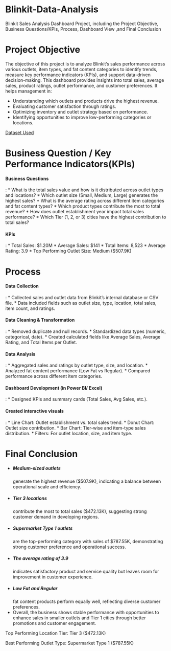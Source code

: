 # Blinkit-Data-Analysis
Blinkit Sales Analysis Dashboard Project, including the Project Objective, Business Questions/KPIs, Process, Dashboard View ,and Final Conclusion

# Project Objective
The objective of this project is to analyze Blinkit’s sales performance across various outlets, item types, and fat content categories to identify trends, measure key performance indicators (KPIs), and support data-driven decision-making.
This dashboard provides insights into total sales, average sales, product ratings, outlet performance, and customer preferences. It helps management in:

* Understanding which outlets and products drive the highest revenue.
* Evaluating customer satisfaction through ratings.
* Optimizing inventory and outlet strategy based on performance.
* Identifying opportunities to improve low-performing categories or locations.

<a href="https://github.com/DeepakfromSIT/Blinkit-Data-Analysis/blob/main/BlinkIT%20Grocery%20Data.xlsx">Dataset Used</a>

# Business Question / Key Performance Indicators(KPIs)

<h4>Business Questions</h4>:
* What is the total sales value and how is it distributed across outlet types and locations?
* Which outlet size (Small, Medium, Large) generates the highest sales?
* What is the average rating across different item categories and fat content types?
* Which product types contribute the most to total revenue?
* How does outlet establishment year impact total sales performance?
* Which Tier (1, 2, or 3) cities have the highest contribution to total sales?

<h4>KPIs</h4>:
* Total Sales: $1.20M
* Average Sales: $141
* Total Items: 8,523
* Average Rating: 3.9
* Top Performing Outlet Size: Medium ($507.9K)

# Process

<h4>Data Collection</h4>:
* Collected sales and outlet data from Blinkit’s internal database or CSV file.
* Data included fields such as outlet size, type, location, total sales, item count, and ratings.

<h4>Data Cleaning & Transformation</h4>:
* Removed duplicate and null records.
* Standardized data types (numeric, categorical, date).
* Created calculated fields like Average Sales, Average Rating, and Total Items per Outlet.

<h4>Data Analysis</h4>:
* Aggregated sales and ratings by outlet type, size, and location.
* Analyzed fat content performance (Low Fat vs Regular).
* Compared performance across different item categories.

<h4> Dashboard Development (in Power BI/ Excel)</h4>:
* Designed KPIs and summary cards (Total Sales, Avg Sales, etc.).

<h4>Created interactive visuals</h4>:
* Line Chart: Outlet establishment vs. total sales trend.
* Donut Chart: Outlet size contribution.
* Bar Chart: Tier-wise and item-type sales distribution.
* Filters: For outlet location, size, and item type.

# Final Conclusion

* <h5>Medium-sized outlets</h5> generate the highest revenue ($507.9K), indicating a balance between operational scale and efficiency.
* <h5>Tier 3 locations</h5> contribute the most to total sales ($472.13K), suggesting strong customer demand in developing regions.
* <h5>Supermarket Type 1 outlets</h5> are the top-performing category with sales of $787.55K, demonstrating strong customer preference and operational success.
* <h5>The average rating of 3.9</h5> indicates satisfactory product and service quality but leaves room for improvement in customer experience.
* <h5>Low Fat and Regular</h5> fat content products perform equally well, reflecting diverse customer preferences.
* Overall, the business shows stable performance with opportunities to enhance sales in smaller outlets and Tier 1 cities through better promotions and customer engagement.

Top Performing Location Tier: Tier 3 ($472.13K)

Best Performing Outlet Type: Supermarket Type 1 ($787.55K)

